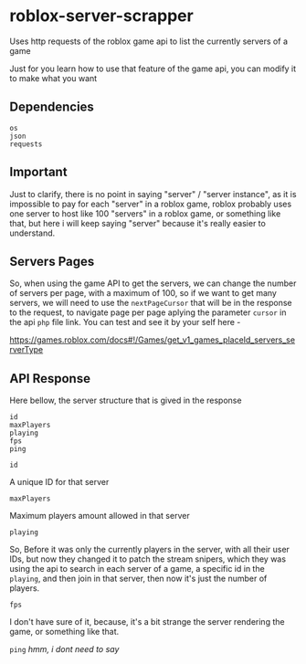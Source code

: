 # roblox-server-scrapper
Uses http requests of the roblox game api to list the currently servers of a game

Just for you learn how to use that feature of the game api, you can modify it to make what you want

## Dependencies
```
os
json
requests
```

## Important
Just to clarify, there is no point in saying "server" / "server instance", as it is impossible to pay for each "server" in a roblox game, roblox probably uses one server to host like 100 "servers" in a roblox game, or something like that, but here i will keep saying "server" because it's really easier to understand.

## Servers Pages
So, when using the game API to get the servers, we can change the number of servers per page, with a maximum of 100, so if we want to get many servers, we will need to use the `nextPageCursor` that will be in the response to the request, to navigate page per page aplying the parameter `cursor` in the api `php` file link.
You can test and see it by your self here -

https://games.roblox.com/docs#!/Games/get_v1_games_placeId_servers_serverType

## API Response
Here bellow, the server structure that is gived in the response
```
id
maxPlayers
playing
fps
ping
```
`id`

  A unique ID for that server

`maxPlayers`

  Maximum players amount allowed in that server

`playing`

  So, Before it was only the currently players in the server, with all their user IDs, but now they changed it to patch the stream snipers, which they was using the api to search in           each server of a game, a specific id in the `playing`, and then join in that server, then now it's just the number of players.

`fps`

  I don't have sure of it, because, it's a bit strange the server rendering the game, or something like that.

`ping`
  _hmm, i dont need to say_
